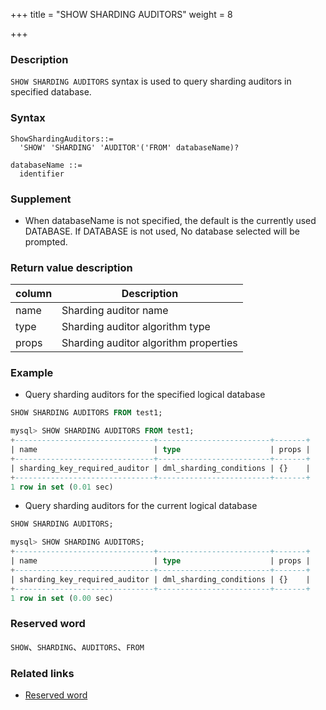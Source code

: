 +++
title = "SHOW SHARDING AUDITORS"
weight = 8

+++

### Description

`SHOW SHARDING AUDITORS` syntax is used to query sharding auditors in specified database.

### Syntax

```
ShowShardingAuditors::=
  'SHOW' 'SHARDING' 'AUDITOR'('FROM' databaseName)?

databaseName ::=
  identifier
```

### Supplement

- When databaseName is not specified, the default is the currently used DATABASE. If DATABASE is not used, No database selected will be prompted.

### Return value description

| column                 | Description                           |
| -----------------------|---------------------------------------|
| name                   | Sharding auditor name                 |
| type                   | Sharding auditor algorithm type       |
| props                  | Sharding auditor algorithm properties |

### Example

- Query sharding auditors for the specified logical database

```sql
SHOW SHARDING AUDITORS FROM test1;
```

```sql
mysql> SHOW SHARDING AUDITORS FROM test1;
+-------------------------------+-------------------------+-------+
| name                          | type                    | props |
+-------------------------------+-------------------------+-------+
| sharding_key_required_auditor | dml_sharding_conditions | {}    |
+-------------------------------+-------------------------+-------+
1 row in set (0.01 sec)
```

- Query sharding auditors for the current logical database

```sql
SHOW SHARDING AUDITORS;
```

```sql
mysql> SHOW SHARDING AUDITORS;
+-------------------------------+-------------------------+-------+
| name                          | type                    | props |
+-------------------------------+-------------------------+-------+
| sharding_key_required_auditor | dml_sharding_conditions | {}    |
+-------------------------------+-------------------------+-------+
1 row in set (0.00 sec)
```

### Reserved word

`SHOW`、`SHARDING`、`AUDITORS`、`FROM`

### Related links

- [Reserved word](/en/reference/distsql/syntax/reserved-word/)

